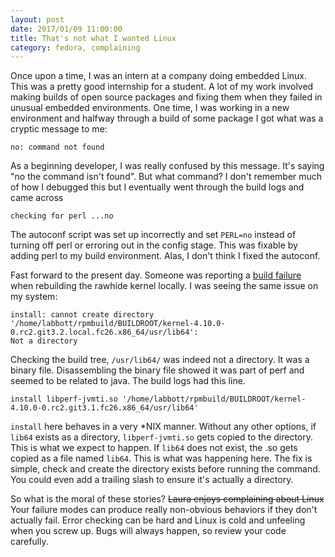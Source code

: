 ```yaml
---
layout: post
date: 2017/01/09 11:00:00
title: That's not what I wanted Linux
category: fedora, complaining
---
```

Once upon a time, I was an intern at a company doing embedded Linux. This was a
pretty good internship for a student. A lot of my work involved making builds
of open source packages and fixing them when they failed in unusual embedded
environments. One time, I was working in a new environment and halfway through
a build of some package I got what was a cryptic message to me:

	no: command not found

As a beginning developer, I was really confused by this message. It's
saying "no the command isn't found". But what command? I don't remember much of
how I debugged this but I eventually went through the build logs and came across

	checking for perl ...no

The autoconf script was set up incorrectly and set `PERL=no` instead of turning
off perl or erroring out in the config stage. This was fixable by adding perl to
my build environment. Alas, I don't think I fixed the autoconf.

Fast forward to the present day. Someone was reporting a
[build failure](https://lists.fedoraproject.org/archives/list/kernel@lists.fedoraproject.org/thread/5I73T5ZLADXUZ5ZZ3BLYUQNBWHAWRPIL/) 
when rebuilding the rawhide kernel locally. I was seeing the same issue on my
system:

	install: cannot create directory
	'/home/labbott/rpmbuild/BUILDROOT/kernel-4.10.0-0.rc2.git3.2.local.fc26.x86_64/usr/lib64':
	Not a directory

Checking the build tree, `/usr/lib64/` was indeed not a directory. It was a
binary file. Disassembling the binary file showed it was part of perf and seemed
to be related to java. The build logs had this line.

	install libperf-jvmti.so '/home/labbott/rpmbuild/BUILDROOT/kernel-4.10.0-0.rc2.git3.1.fc26.x86_64/usr/lib64'

`install` here behaves in a very \*NIX manner. Without any other options, if
`lib64` exists as a directory, `libperf-jvmti.so` gets copied to the directory.
This is what we expect to happen. If `lib64` does not exist, the .so gets copied
as a file named `lib64`. This is what was happening here. The fix is simple,
check and create the directory exists before running the command. You could even
add a trailing slash to ensure it's actually a directory.

So what is the moral of these stories? <strike>Laura enjoys complaining about Linux</strike>
Your failure modes can produce really non-obvious behaviors if they don't
actually fail. Error checking can be hard and Linux is cold and unfeeling when
you screw up. Bugs will always happen, so review your code carefully.
